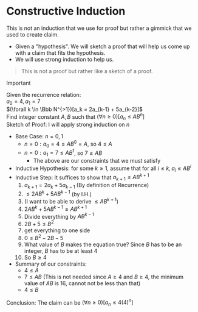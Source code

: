 
# Constructive Induction
This is not an induction that we use for proof but rather a gimmick that we used to create claim. 
- Given a "hypothesis". We will sketch a proof that will help us come up with a claim that fits the hypothesis. 
- We will use strong induction to help us. 

> This is not a proof but rather like a sketch of a proof.

>[!important]
>Given the recurrence relation:<br> 
>$a_0 = 4, a_1 = 7$<br> 
>$(\forall k \in \Bbb N^{>1})[a_k = 2a_{k-1} + 5a_{k-2}]$<br> 
>Find integer constant $A, B$ such that $(\forall n \geq 0)[a_n \leq AB^n]$<br>
>Sketch of Proof:
>I will apply strong induction on $n$<br>
>- Base Case: $n = 0, 1$
>	- $n=0 : a_0 = 4 \leq AB^0=A$, so $4 \leq A$
>	- $n=0 : a_1 = 7 \leq AB^1$, so $7 \leq AB$
>		- The above are our constraints that we must satisfy 
>- Inductive Hypothesis: for some $k \geq 1$, assume that for all $i \leq k, a_i \leq AB^i$
>- Inductive Step: It suffices to show that $a_{k+1} \leq AB^{k+1}$
>	1. $a_{k+1}= 2a_{k} + 5a_{k-1}$ (By definition of Recurrence)
>	2. $\leq 2AB^k + 5AB^{k-1}$ (by I.H.)
>	3. (I want to be able to derive $\leq AB^{k+1}$)
>	4. $2AB^k + 5AB^{k-1} \leq AB^{k+1}$
>	5. Divide everything by $AB^{k-1}$
>	6. $2B + 5 \leq B^2$
>	7. get everything to one side
>	8. $0 \leq  B^2 - 2B - 5$
>	9. What value of $B$ makes the equation true? Since $B$ has to be an integer, $B$ has to be at least 4
>	10. So $B \geq 4$
>- Summary of our constraints: 
>	- $4 \leq A$
>	- $7 \leq AB$ (This is not needed since $A \geq 4$ and $B \geq 4$, the minimum value of $AB$ is 16, cannot not be less than that)
>	- $4 \leq B$ 
>
>Conclusion: The claim can be $(\forall n \geq 0)[a_n \leq 4(4)^n]$
